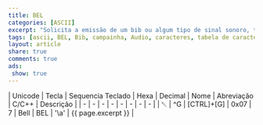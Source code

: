 ```yaml
---
title: BEL
categories: [ASCII]
excerpt: "Solicita a emissão de um bib ou algum tipo de sinal sonoro, também pode solicitar a inversão temporária do vídeo, quando não houver algum dispositivo de audio."
tags: [ascii, BEL, Bib, campainha, Audio, caracteres, tabela de caracteres, caracteres de controle]
layout: article
share: true
comments: true
ads: 
 show: true
---
```


| Unicode | Tecla | Sequencia Teclado | Hexa | Decimal | Nome | Abreviação | C/C++ | Descrição |
| - | - | - | - | - | - | - | - | 
| ␇ | ^G | [CTRL]+[G] | 0x07 | 7 | Bell | BEL  | '\a' | {{ page.excerpt }} |

